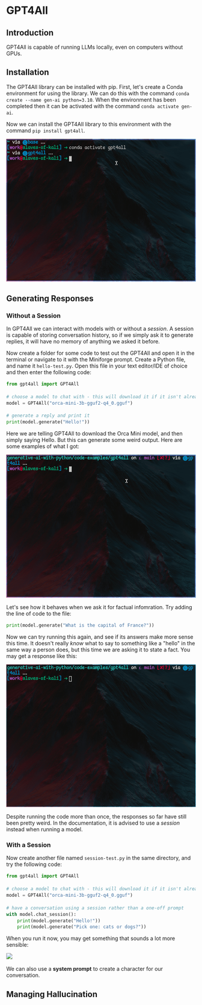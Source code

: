 # GPT4All

## Introduction

GPT4All is capable of running LLMs locally, even on computers without GPUs.

## Installation

The GPT4All library can be installed with pip. First, let's create a Conda environment for using the library. We can do this with the command `conda create --name gen-ai python=3.10`. When the environment has been completed then it can be activated with the command `conda activate gen-ai`.

Now we can install the GPT4All library to this environment with the command `pip install gpt4all`.

![](images/gpt4all/pip-install-gpt4all.gif)

## Generating Responses

### Without a Session

In GPT4All we can interact with models with or without a _session_. A session is capable of storing conversation history, so if we simply ask it to generate replies, it will have no memory of anything we asked it before.

Now create a folder for some code to test out the GPT4All and open it in the terminal or navigate to it with the Miniforge prompt. Create a Python file, and name it `hello-test.py`. Open this file in your text editor/IDE of choice and then enter the following code:

```python
from gpt4all import GPT4All

# choose a model to chat with - this will download it if it isn't already present on your machine
model = GPT4All("orca-mini-3b-gguf2-q4_0.gguf")

# generate a reply and print it
print(model.generate("Hello!"))
```

Here we are telling GPT4All to download the Orca Mini model, and then simply saying Hello. But this can generate some weird output. Here are some examples of what I got:

![](images/gpt4all/hello.gif)

Let's see how it behaves when we ask it for factual infomration. Try adding the line of code to the file:

```python
print(model.generate("What is the capital of France?"))
```

Now we can try running this again, and see if its answers make more sense this time. It doesn't really _know_ what to say to something like a "hello" in the same way a person does, but this time we are asking it to state a fact. You may get a response like this:

![](images/gpt4all/france.gif)

Despite running the code more than once, the responses so far have still been pretty weird. In the documentation, it is advised to use a _session_ instead when running a model.

### With a Session

Now create another file named `session-test.py` in the same directory, and try the following code:

```python
from gpt4all import GPT4All

# choose a model to chat with - this will download it if it isn't already present on your machine
model = GPT4All("orca-mini-3b-gguf2-q4_0.gguf")

# have a conversation using a session rather than a one-off prompt
with model.chat_session():
    print(model.generate("Hello!"))
    print(model.generate("Pick one: cats or dogs?"))
```

When you run it now, you may get something that sounds a lot more sensible:

![](images/gpt4all/session-cats-or-dogs.gif)

We can also use a **system prompt** to create a character for our conversation.

## Managing Hallucination